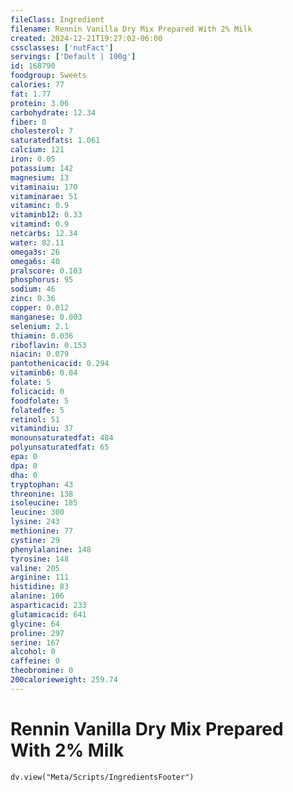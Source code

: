 ```yaml
---
fileClass: Ingredient
filename: Rennin Vanilla Dry Mix Prepared With 2% Milk
created: 2024-12-21T19:27:02-06:00
cssclasses: ['nutFact']
servings: ['Default | 100g']
id: 168790
foodgroup: Sweets
calories: 77
fat: 1.77
protein: 3.06
carbohydrate: 12.34
fiber: 0
cholesterol: 7
saturatedfats: 1.061
calcium: 121
iron: 0.05
potassium: 142
magnesium: 13
vitaminaiu: 170
vitaminarae: 51
vitaminc: 0.9
vitaminb12: 0.33
vitamind: 0.9
netcarbs: 12.34
water: 82.11
omega3s: 26
omega6s: 40
pralscore: 0.103
phosphorus: 95
sodium: 46
zinc: 0.36
copper: 0.012
manganese: 0.003
selenium: 2.1
thiamin: 0.036
riboflavin: 0.153
niacin: 0.079
pantothenicacid: 0.294
vitaminb6: 0.04
folate: 5
folicacid: 0
foodfolate: 5
folatedfe: 5
retinol: 51
vitamindiu: 37
monounsaturatedfat: 484
polyunsaturatedfat: 65
epa: 0
dpa: 0
dha: 0
tryptophan: 43
threonine: 138
isoleucine: 185
leucine: 300
lysine: 243
methionine: 77
cystine: 29
phenylalanine: 148
tyrosine: 148
valine: 205
arginine: 111
histidine: 83
alanine: 106
asparticacid: 233
glutamicacid: 641
glycine: 64
proline: 297
serine: 167
alcohol: 0
caffeine: 0
theobromine: 0
200calorieweight: 259.74
---
```


# Rennin Vanilla Dry Mix Prepared With 2% Milk

```dataviewjs
dv.view("Meta/Scripts/IngredientsFooter")
```